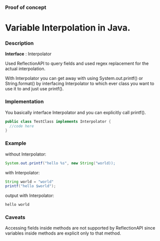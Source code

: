 ### Proof of concept
# Variable Interpolation in Java.

### Description
**Interface** :  Interpolator

Used ReflectionAPI to query fields and used regex replacement for the actual interpolation.

With Interpolator you can get away with using System.out.printf() or String.format() by interfacing Interpolator to which ever class you want to use it to and just use printf().

### Implementation
You basically interface Interpolator and you can explicitly call printf().
```java
public class TestClass implements Interpolator {
  //code here
}
```

### Example
without Interpolator:
```java
System.out.printf("hello %s", new String("world));
```

with Interpolator:
```java
String world = "world"
printf("hello $world");
```

output with Interpolator:
```java
hello world
```

### Caveats
Accessing fields inside methods are not supported by ReflectionAPI since variables inside methods are explicit only to that method.
